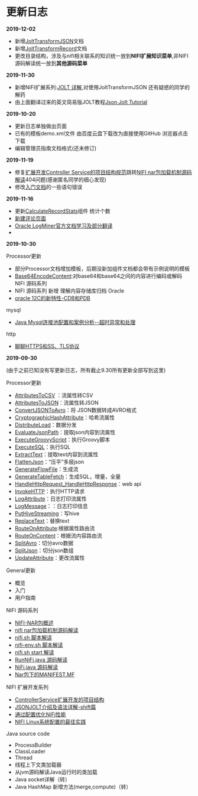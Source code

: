 # 更新日志

**2019-12-02**

* 新增[JoltTransformJSON](./processors/JoltTransformJSON.md)文档
* 新增[JoltTransformRecord](./processors/JoltTransformRecord.md)文档
* 更改目录结构，涉及与nifi相关联系的知识统一放到**NIFI扩展知识菜单**,非NIFI源码解读统一放到**其他源码菜单**

**2019-11-30**

* 新增NIFI扩展系列:[JOLT 详解](./jolt/jolt详解.md),对使用JoltTransformJSON 还有疑惑的同学的解药
* 由上面翻译过来的英文简易版JOLT教程[Json Jolt Tutorial](./jolt/joltdoc.md)

**2019-10-20**

* 更新日志单独做出页面
* 已有的模板demo.xml文件  由百度云盘下载改为直接使用GitHub 浏览器点击下载
* 编辑管理员指南文档格式(还未修订)

**2019-11-19**

* 修复[扩展开发Controller Service的项目结构规范](./extend/ControllerServiceArchive.md)跳转[NIFI nar包加载机制源码解读](./code/nifi-nar-classloader.md)404问题(感谢匿名同学的细心发现)
* 修改[入门文档](./general/GettingStarted.md)的一些语句错误


**2019-11-16**

* 更新[CalculateRecordStats](./processors/CalculateRecordStats.md)组件 统计个数
* [新建评论页面](./comment.md)
* [Oracle LogMiner官方文档学习及部分翻译](./oracle/Oracle12cLogMiner分析Redo日志文件.md)
* 
**2019-10-30**

 Processor更新
* 部分Processor文档增加模板，后期没新加组件文档都会带有示例说明的模板
* [Base64EncodeContent](./processors/Base64EncodeContent.md):对base64和base64之间的内容进行编码或解码
 NIFI 源码系列
* NIFI 源码系列 新增 理解内容存储库归档
 Oracle
* [oracle 12C的新特性-CDB和PDB](./.vuepress/dist/oracle/oracle&#32;12C的新特性-CDB和PDB.html)
  
 mysql
* [Java Mysql连接池配置和案例分析--超时异常和处理](./mysql/Java&#32;Mysql连接池配置和案例分析--超时异常和处理.md)

 http
* [聊聊HTTPS和SS、TLS协议](./http/聊聊HTTPS和SS、TLS协议.md)
  
**2019-09-30**

(由于之前已知没有写更新日志，所有截止9.30所有更新全部写到这里)

 Processor更新
* [AttributesToCSV](./processors/AttributesToCSV.md) ：流属性转CSV
* [AttributesToJSON](./processors/AttributesToJSON.md)：流属性转JSON
* [ConvertJSONToAvro](./processors/ConvertJSONToAvro.md)：将 JSON数据转成AVRO格式
* [CryptographicHashAttribute](./processors/CryptographicHashAttribute.md)：哈希流属性
* [DistributeLoad](./processors/DistributeLoad.md)：数据分发
* [EvaluateJsonPath](./processors/EvaluateJsonPath.md)：提取json内容到流属性
* [ExecuteGroovyScript](./processors/ExecuteGroovyScript.md)：执行Groovy脚本
* [ExecuteSQL](./processors/ExecuteSQL.md)：执行SQL
* [ExtractText](./processors/ExtractText.md)：提取text内容到流属性
* [FlattenJson](./processors/FlattenJson.md)：“压平”多层json
* [GenerateFlowFile](./processors/GenerateFlowFile.md)：生成流
* [GenerateTableFetch](./processors/GenerateTableFetch.md)：生成SQL，增量，全量
* [HandleHttpRequest_HandleHttpResponse](./processors/HandleHttpRequest_HandleHttpResponse.md)：web api
* [InvokeHTTP](./processors/InvokeHTTP.md)：执行HTTP请求
* [LogAttribute](./processors/LogAttribute.md)：日志打印流属性
* [LogMessage](./processors/LogMessage.md)：：日志打印信息
* [PutHiveStreaming](./processors/PutHiveStreaming.md)：写hive
* [ReplaceText](./processors/ReplaceText.md)：替换text
* [RouteOnAttribute](./processors/RouteOnAttribute.md):根据属性路由流
* [RouteOnContent](./processors/RouteOnContent.md)：根据流内容路由流
* [SplitAvro](./processors/SplitAvro.md)：切分avro数据
* [SplitJson](./processors/SplitJson.md)：切分json数组
* [UpdateAttribute](./processors/UpdateAttribute.md)：更改流属性

 General更新
* 概览
* 入门
* 用户指南

 NIFI 源码系列
* [NIFI-NAR包概述](./code/nifi-nar.md)
* [nifi nar包加载机制源码解读](./code/nifi-nar-classloader.md)
* [nifi.sh 脚本解读](./code/nifi-sh.md)
* [nifi-env.sh 脚本解读](./code/nifi-env-sh.md)
* [nifi.sh start 解读](./code/nifi-sh-start.md)
* [RunNiFi.java 源码解读](./code/RunNiFi.md)
* [NiFi.java 源码解读](./code/NiFi.md)
* [Nar包下的MANIFEST.MF](./code/UnpackNar.md)

 NIFI 扩展开发系列
* [ControllerService扩展开发的项目结构](./extend/ControllerServiceArchive.md)
* [JSONJOLT介绍及语法详解-shift篇](./extend/JsonJoltShift.md)
* [通过配置优化NiFi性能](./extend/通过配置优化NiFi性能.md)
* [NIFI Linux系统配置的最佳实践](./extend/NIFI&#32;Linux系统配置的最佳实践.md)

 Java source code
* ProcessBuilder
* ClassLoader
* Thread
* 线程上下文类加载器
* 从jvm源码解读Java运行时的类加载
* Java socket详解（转）
* Java HashMap 新增方法(merge,compute)（转）